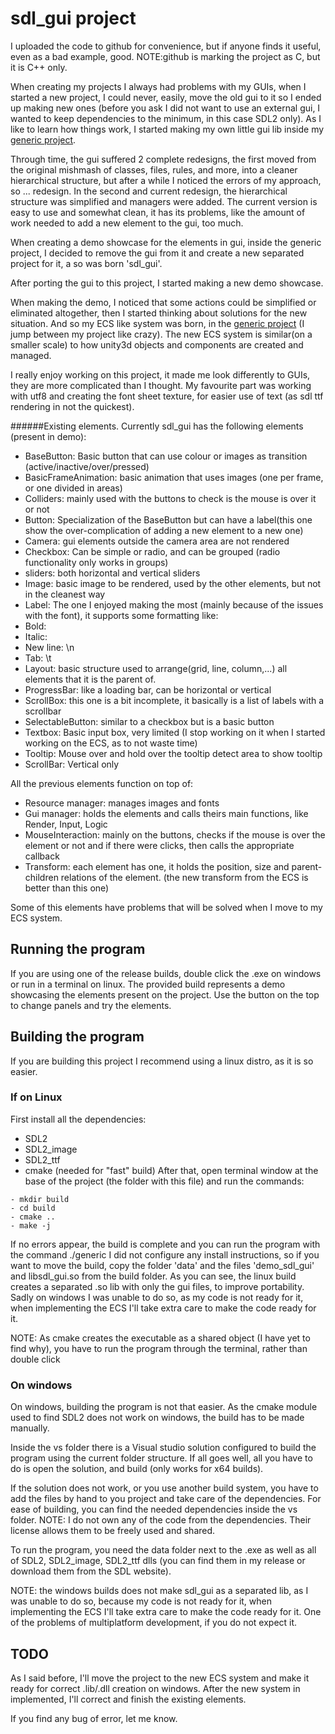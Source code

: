 # sdl_gui project

I uploaded the code to github for convenience, but if anyone finds it useful, even as a bad example, good.
NOTE:github is marking the project as C, but it is C++ only.

When creating my projects I always had problems with my GUIs, when I started a new project, I could never, easily, move the old gui to it so I ended up making new ones (before you ask I did not want to use an external gui, I wanted to keep dependencies to the minimum, in this case SDL2 only).
As I like to learn how things work, I started making my own little gui lib inside my [generic project](https://github.com/N4G170/generic).

Through time, the gui suffered 2 complete redesigns, the first moved from the original mishmash of classes, files, rules, and more, into a cleaner hierarchical structure,
but after a while I noticed the errors of my approach, so ... redesign. In the second and current redesign, the hierarchical structure was simplified and managers were added.
The current version is easy to use and somewhat clean, it has its problems, like the amount of work needed to add a new element to the gui, too much.

When creating a demo showcase for the elements in gui, inside the generic project, I decided to remove the gui from it and create a new separated project for it, a so was born 'sdl_gui'.

After porting the gui to this project, I started making a new demo showcase.

When making the demo, I noticed that some actions could be simplified or eliminated altogether, then I started thinking about solutions for the new situation.
And so my ECS like system was born, in the [generic project](https://github.com/N4G170/generic) (I jump between my project like crazy).
The new ECS system is similar(on a smaller scale) to how unity3d objects and components are created and managed.

I really enjoy working on this project, it made me look differently to GUIs, they are more complicated than I thought. My favourite part was working with utf8 and creating the font sheet texture, for easier use of text (as sdl ttf rendering in not the quickest).

######Existing elements.
Currently sdl_gui has the following elements (present in demo):
- BaseButton: Basic button that can use colour or images as transition (active/inactive/over/pressed)
- BasicFrameAnimation: basic animation that uses images (one per frame, or one divided in areas)
- Colliders: mainly used with the buttons to check is the mouse is over it or not
- Button: Specialization of the BaseButton but can have a label(this one show the over-complication of adding a new element to a new one)
- Camera: gui elements outside the camera area are not rendered
- Checkbox: Can be simple or radio, and can be grouped (radio functionality only works in groups)
- sliders: both horizontal and vertical sliders
- Image: basic image to be rendered, used by the other elements, but not in the cleanest way
- Label: The one I enjoyed making the most (mainly because of the issues with the font), it supports some formatting like:
 - Bold: <b> </b>
 - Italic: <b> </b>
 - New line: \\n
 - Tab: \\t
- Layout: basic structure used to arrange(grid, line, column,...) all elements that it is the parent of.
- ProgressBar: like a loading bar, can be horizontal or vertical
- ScrollBox: this one is a bit incomplete, it basically is a list of labels with a scrollbar
- SelectableButton: similar to a checkbox but is a basic button
- Textbox: Basic input box, very limited (I stop working on it when I started working on the ECS, as to not waste time)
- Tooltip: Mouse over and hold over the tooltip detect area to show tooltip
- ScrollBar: Vertical only

All the previous elements function on top of:
- Resource manager: manages images and fonts
- Gui manager: holds the elements and calls theirs main functions, like Render, Input, Logic
- MouseInteraction: mainly on the buttons, checks if the mouse is over the element or not and if there were clicks, then calls the appropriate callback
- Transform: each element has one, it holds the position, size and parent-children relations of the element. (the new transform from the ECS is better than this one)  

Some of this elements have problems that will be solved when I move to my ECS system.

## Running the program
If you are using one of the release builds, double click the .exe on windows or run in a terminal on linux.
The provided build represents a demo showcasing the elements present on the project. Use the button on the top to change panels and try the elements.


## Building the program

If you are building this project I recommend using a linux distro, as it is so easier.

### If on Linux

First install all the dependencies:
- SDL2
- SDL2_image
- SDL2_ttf
- cmake (needed for "fast" build)
After that, open terminal window at the base of the project (the folder with this file) and run the commands:
```
- mkdir build
- cd build
- cmake ..
- make -j
```
If no errors appear, the build is complete and you can run the program with the command ./generic
I did not configure any install instructions, so if you want to move the build, copy the folder 'data' and the files 'demo_sdl_gui' and libsdl_gui.so from the build folder.
As you can see, the linux build creates a separated .so lib with only the gui files, to improve portability.
Sadly on windows I was unable to do so, as my code is not ready for it, when implementing the ECS I'll take extra care to make the code ready for it.

NOTE: As cmake creates the executable as a shared object (I have yet to find why), you have to run the program through the terminal, rather than double click

### On windows

On windows, building the program is not that easier. As the cmake module used to find SDL2 does not work on windows, the build has to be made manually.

Inside the vs folder there is a Visual studio solution configured to build the program using the current folder structure.
If all goes well, all you have to do is open the solution, and build (only works for x64 builds).

If the solution does not work, or you use another build system, you have to add the files by hand to you project and take care of the dependencies.
For ease of building, you can find the needed dependencies inside the vs folder.
NOTE: I do not own any of the code from the dependencies. Their license allows them to be freely used and shared.

To run the program, you need the data folder next to the .exe as well as all of SDL2, SDL2_image, SDL2_ttf dlls (you can find them in my release or download them from the SDL website).

NOTE: the windows builds does not make sdl_gui as a separated lib, as I was unable to do so, because my code is not ready for it, when implementing the ECS I'll take extra care to make the code ready for it. One of the problems of multiplatform development, if you do not expect it.

## TODO

As I said before, I'll move the project to the new ECS system and make it ready for correct .lib/.dll creation on windows.
After the new system in implemented, I'll correct and finish the existing elements.

If you find any bug of error, let me know.
